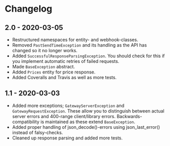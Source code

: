 # Changelog

## 2.0 - 2020-03-05
* Restructured namespaces for entity- and webhook-classes.
* Removed `PastSendTimeException` and its handling as the API has changed so it no longer works.
* Added `SuccessfulResponseParsingException`. You should check for this if you implement automatic retries of failed requests.
* Made `BaseException` abstract.
* Added `Prices` entity for price response.
* Added Coveralls and Travis as well as more tests.

## 1.1 - 2020-03-03
* Added more exceptions; `GatewayServerException` and `GatewayRequestException`. These allow you to distinguish between actual server errors and 400-range client/library errors. Backwards-compatibility is maintained as these extend `BaseException`.
* Added proper handling of json_decode()-errors using json_last_error() instead of falsy-checks.
* Cleaned up response parsing and added more tests.